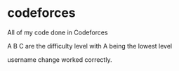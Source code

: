 # codeforces
All of my code done in Codeforces

A B C are the difficulty level with A being the lowest level

username change worked correctly.